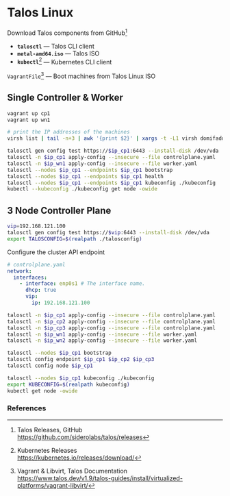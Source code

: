 # Talos Linux

Download Talos components from GitHub[^cxhRe]

- **`talosctl`** — Talos CLI client 
- **`metal-amd64.iso`** — Talos ISO
- **`kubectl`**[^Ks3tS] — Kubernetes CLI client

`VagrantFile`[^lVjQq] —  Boot machines from Talos Linux ISO


## Single Controller & Worker

```bash
vagrant up cp1
vagrant up wn1

# print the IP addresses of the machines
virsh list | tail -n+3 | awk '{print $2}' | xargs -t -L1 virsh domifaddr

talosctl gen config test https://$ip_cp1:6443 --install-disk /dev/vda
talosctl -n $ip_cp1 apply-config --insecure --file controlplane.yaml
talosctl -n $ip_wn1 apply-config --insecure --file worker.yaml 
talosctl --nodes $ip_cp1 --endpoints $ip_cp1 bootstrap
talosctl --nodes $ip_cp1 --endpoints $ip_cp1 health
talosctl --nodes $ip_cp1 --endpoints $ip_cp1 kubeconfig ./kubeconfig
kubectl --kubeconfig ./kubeconfig get node -owide
```

## 3 Node Controller Plane 

```bash
vip=192.168.121.100
talosctl gen config test https://$vip:6443 --install-disk /dev/vda
export TALOSCONFIG=$(realpath ./talosconfig)
```

Configure the cluster API endpoint

```yaml
# controlplane.yaml
network:
  interfaces:
    - interface: enp0s1 # The interface name.
      dhcp: true
      vip:
        ip: 192.168.121.100
```


```bash
talosctl -n $ip_cp1 apply-config --insecure --file controlplane.yaml
talosctl -n $ip_cp2 apply-config --insecure --file controlplane.yaml
talosctl -n $ip_cp3 apply-config --insecure --file controlplane.yaml
talosctl -n $ip_wn1 apply-config --insecure --file worker.yaml
talosctl -n $ip_wn2 apply-config --insecure --file worker.yaml

talosctl --nodes $ip_cp1 bootstrap
talosctl config endpoint $ip_cp1 $ip_cp2 $ip_cp3
talosctl config node $ip_cp1

talosctl --nodes $ip_cp1 kubeconfig ./kubeconfig
export KUBECONFIG=$(realpath kubeconfig)
kubectl get node -owide
```

### References

[^cxhRe]: Talos Releases, GitHub  
<https://github.com/siderolabs/talos/releases>

[^lVjQq]: Vagrant & Libvirt, Talos Documentation   
<https://www.talos.dev/v1.9/talos-guides/install/virtualized-platforms/vagrant-libvirt/>

[^Ks3tS]: Kubernetes Releases  
<https://kubernetes.io/releases/download/>
